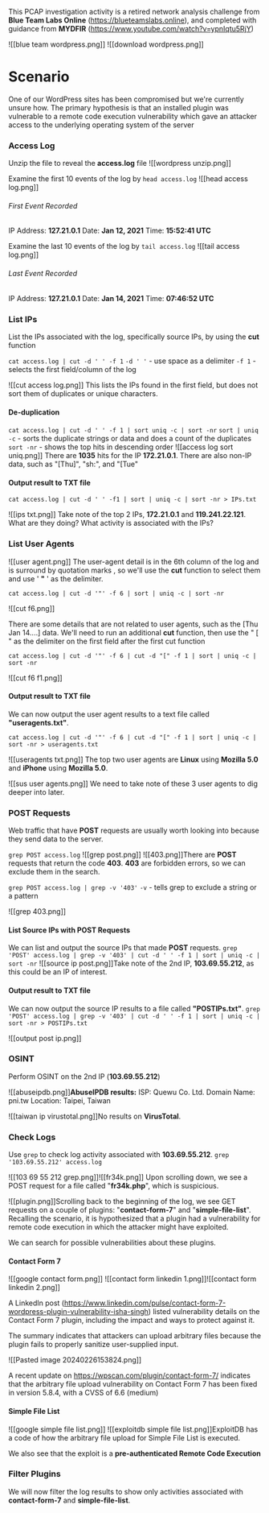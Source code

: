 This PCAP investigation activity is a retired network analysis challenge from **Blue Team Labs Online** (https://blueteamslabs.online), and completed with guidance from **MYDFIR** (https://www.youtube.com/watch?v=ypnIqtu5RjY)

![[blue team wordpress.png]]
![[download wordpress.png]]
# Scenario
One of our WordPress sites has been compromised but we're currently unsure how. The primary hypothesis is that an installed plugin was vulnerable to a remote code execution vulnerability which gave an attacker access to the underlying operating system of the server

### Access Log
Unzip the file to reveal the **access.log** file
![[wordpress unzip.png]]

Examine the first 10 events of the log by `head access.log`
![[head access log.png]]
###### First Event Recorded
IP Address: **127.21.0.1**
Date: **Jan 12, 2021**
Time: **15:52:41 UTC**

Examine the last 10 events of the log by `tail access.log`
![[tail access log.png]]
###### Last Event Recorded
IP Address: **127.21.0.1**
Date: **Jan 14, 2021**
Time: **07:46:52 UTC**

### List IPs
List the IPs associated with the log, specifically source IPs, by using the **cut** function

`cat access.log | cut -d ' ' -f 1`
`-d ' '` - use space as a delimiter
`-f 1` - selects the first field/column of the log

![[cut access log.png]]
This lists the IPs found in the first field, but does not sort them of duplicates or unique characters.

#### De-duplication
`cat access.log | cut -d ' ' -f 1 | sort uniq -c | sort -nr`
`sort | uniq -c` - sorts the duplicate strings or data and does a count of the duplicates
`sort -nr` - shows the top hits in descending order
![[access log sort uniq.png]]
There are **1035** hits for the IP **172.21.0.1**. There are also non-IP data, such as "[Thu]", "sh:", and "[Tue"

#### Output result to TXT file

`cat access.log | cut -d ' ' -f1 | sort | uniq -c | sort -nr > IPs.txt`

![[ips txt.png]]
Take note of the top 2 IPs, **172.21.0.1** and **119.241.22.121**.
What are they doing? What activity is associated with the IPs?

### List User Agents
![[user agent.png]]
The user-agent detail is in the 6th column of the log and is surround by quotation marks , so we'll use the **cut** function to select them and use ' **"** ' as the delimiter.

`cat access.log | cut -d '"' -f 6 | sort | uniq -c | sort -nr`

![[cut f6.png]]

There are some details that are not related to user agents, such as the [Thu Jan 14....] data. We'll need to run an additional **cut** function, then use the " [ " as the delimiter on the first field after the first cut function

`cat access.log | cut -d '"' -f 6 | cut -d "[" -f 1 | sort | uniq -c | sort -nr`

![[cut f6 f1.png]]

#### Output result to TXT file
We can now output the user agent results to a text file called **"useragents.txt"**.

`cat access.log | cut -d '"' -f 6 | cut -d "[" -f 1 | sort | uniq -c | sort -nr > useragents.txt`

![[useragents txt.png]]
The top two user agents are **Linux** using **Mozilla 5.0** and **iPhone** using **Mozilla 5.0**.

![[sus user agents.png]]
We need to take note of these 3 user agents to dig deeper into later.

### POST Requests
Web traffic that have **POST** requests are usually worth looking into because they send data to the server.

`grep POST access.log`
![[grep post.png]]
![[403.png]]There are **POST** requests that return the code **403**. **403** are forbidden errors, so we can exclude them in the search.

`grep POST access.log | grep -v '403'`
`-v` - tells grep to exclude a string or a pattern

![[grep 403.png]]

#### List Source IPs with POST Requests
We can list and output the source IPs that made **POST** requests.
`grep 'POST' access.log | grep -v '403' | cut -d ' ' -f 1 | sort | uniq -c | sort -nr`
![[source ip post.png]]Take note of the 2nd IP, **103.69.55.212**, as this could be an IP of interest.

#### Output result to TXT file
We can now output the source IP results to a file called **"POSTIPs.txt"**.
`grep 'POST' access.log | grep -v '403' | cut -d ' ' -f 1 | sort | uniq -c | sort -nr > POSTIPs.txt`

![[output post ip.png]]

### OSINT
Perform OSINT on the 2nd IP (**103.69.55.212**)

![[abuseipdb.png]]**AbuseIPDB results:**
ISP: Quewu Co. Ltd.
Domain Name: pni.tw
Location: Taipei, Taiwan

![[taiwan ip virustotal.png]]No results on **VirusTotal**.

### Check Logs
Use `grep` to check log activity associated with **103.69.55.212**.
`grep '103.69.55.212' access.log`

![[103 69 55 212 grep.png]]![[fr34k.png]]
Upon scrolling down, we see a POST request for a file called "**fr34k.php**", which is suspicious.

![[plugin.png]]Scrolling back to the beginning of the log, we see GET requests on a couple of plugins: "**contact-form-7**" and "**simple-file-list**". Recalling the scenario, it is hypothesized that a plugin had a vulnerability for remote code execution in which the attacker might have exploited.

We can search for possible vulnerabilities about these plugins.

#### Contact Form 7
![[google contact form.png]]
![[contact form linkedin 1.png]]![[contact form linkedin 2.png]]

A LinkedIn post (https://www.linkedin.com/pulse/contact-form-7-wordpress-plugin-vulnerability-isha-singh) listed vulnerability details on the Contact Form 7 plugin, including the impact and ways to protect against it.

The summary indicates that attackers can upload arbitrary files because the plugin fails to properly sanitize user-supplied input.

![[Pasted image 20240226153824.png]]

A recent update on https://wpscan.com/plugin/contact-form-7/ indicates that the arbitrary file upload vulnerability on Contact Form 7 has been fixed in version 5.8.4, with a CVSS of 6.6 (medium)

#### Simple File List
![[google simple file list.png]]
![[exploitdb simple file list.png]]ExploitDB has a code of how the arbitrary file upload for Simple File List is executed.

We also see that the exploit is a **pre-authenticated Remote Code Execution**

### Filter Plugins
We will now filter the log results to show only activities associated with **contact-form-7** and **simple-file-list**.

